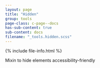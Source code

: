 ```yaml
---
layout: page
title: "Hidden"
group: tools
page-class: c-page--docs
has-sub-content: true
sub-content: docs
filename: "_tools.hidden.scss"
---
```


{% include file-info.html %}

Mixin to hide elements accessibility-friendly
